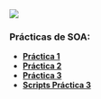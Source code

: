 <img src="https://readme-typing-svg.demolab.com?font=Fira+Code&size=30&duration=1700&pause=800&color=28CDF7&center=true&width=800&lines=Introducción a los Sistemas Operativos 2023"/>

### Prácticas de SOA:
* [**Práctica 1**](https://github.com/JoaquinManuelGonzalez/iso_2023/blob/main/practicas_resueltas/trabajo_practico_1_iso_Joaquin_Gonzalez.pdf)
* [**Práctica 2**](https://github.com/JoaquinManuelGonzalez/iso_2023/blob/main/practicas_resueltas/trabajo_practico_2_iso.pdf)
* [**Práctica 3**](https://github.com/JoaquinManuelGonzalez/iso_2023/blob/main/practicas_resueltas/trabajo_practico_3_iso.pdf)
* [**Scripts Práctica 3**](https://github.com/JoaquinManuelGonzalez/iso_2023/tree/main/practicas_resueltas/ejercicios_practica_3_shell_script)
